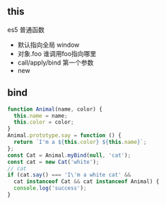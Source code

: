 ## this
es5 普通函数

- 默认指向全局 window
- 对象.foo 谁调用foo指向哪里
- call/apply/bind 第一个参数
- new 


## bind
```js
function Animal(name, color) {
  this.name = name;
  this.color = color;
}
Animal.prototype.say = function () {
  return `I'm a ${this.color} ${this.name}`;
};
const Cat = Animal.myBind(null, 'cat');
const cat = new Cat('white');
// cat 
if (cat.say() === 'I\'m a white cat' &&
  cat instanceof Cat && cat instanceof Animal) {
  console.log('success');
}
```